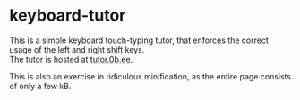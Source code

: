 # keyboard-tutor
This is a simple keyboard touch-typing tutor, that enforces the correct usage of the left and right shift keys.  
The tutor is hosted at [tutor.0b.ee](https://tutor.0b.ee).

This is also an exercise in ridiculous minification, as the entire page consists of only a few kB.
